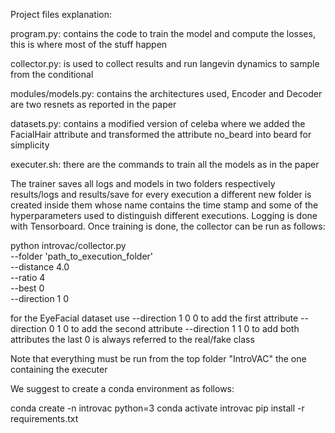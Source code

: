 Project files explanation:

program.py: contains the code to train the model and compute the losses, this is where most of the stuff happen

collector.py: is used to collect results and run langevin dynamics to sample from the conditional

modules/models.py: contains the architectures used, Encoder and Decoder are two resnets as reported in the paper

datasets.py: contains a modified version of celeba where we added the FacialHair attribute and 
transformed the attribute no_beard into beard for simplicity

executer.sh: there are the commands to train all the models as in the paper


The trainer saves all logs and models in two folders respectively results/logs and results/save
for every execution a different new folder is created inside them whose name contains the time stamp 
and some of the hyperparameters used to distinguish different executions. Logging is done with Tensorboard.
Once training is done, the collector can be run as follows:

python introvac/collector.py \
--folder 'path_to_execution_folder' \
--distance 4.0 \
--ratio 4 \
--best 0 \
--direction 1 0 

for the EyeFacial dataset use 
--direction 1 0 0 to add the first attribute
--direction 0 1 0 to add the second attribute
--direction 1 1 0 to add both attributes
the last 0 is always referred to the real/fake class

Note that everything must be run from the top folder "IntroVAC" the one containing the executer

We suggest to create a conda environment as follows:

conda create -n introvac python=3
conda activate introvac
pip install -r requirements.txt